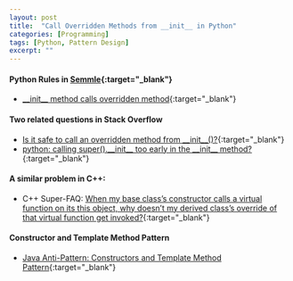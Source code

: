 ```yaml
---
layout: post
title:  "Call Overridden Methods from __init__ in Python"
categories: [Programming]
tags: [Python, Pattern Design]
excerpt: ""
---
```


#### Python Rules in [Semmle](https://semmle.com/){:target="_blank"}
- [\_\_init\_\_ method calls overridden method](https://help.semmle.com/wiki/display/PYTHON/__init__+method+calls+overridden+method){:target="_blank"}

#### Two related questions in Stack Overflow
- [Is it safe to call an overridden method from \_\_init\_\_()?](https://stackoverflow.com/questions/6858842/is-it-safe-to-call-an-overridden-method-from-init){:target="_blank"}
- [python: calling super().\_\_init\_\_ too early in the \_\_init\_\_ method?](https://stackoverflow.com/questions/5786441/python-calling-super-init-too-early-in-the-init-method){:target="_blank"}


#### A similar problem in C++:
- C++ Super-FAQ: [When my base class’s constructor calls a virtual function on its this object, why doesn’t my derived class’s override of that virtual function get invoked?](https://isocpp.org/wiki/faq/strange-inheritance#calling-virtuals-from-ctors){:target="_blank"}

#### Constructor and Template Method Pattern
- [Java Anti-Pattern: Constructors and Template Method Pattern](http://novyden.blogspot.co.uk/2011/08/java-anti-pattern-constructors-and.html){:target="_blank"}

